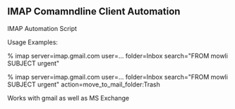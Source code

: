 IMAP Comamndline Client Automation
----------------------------------

IMAP Automation Script

Usage Examples:

% imap server=imap.gmail.com user=... folder=Inbox search="FROM mowli SUBJECT urgent"

% imap server=imap.gmail.com user=... folder=Inbox search="FROM mowli SUBJECT urgent" action=move_to_mail_folder:Trash

Works with gmail as well as MS Exchange
